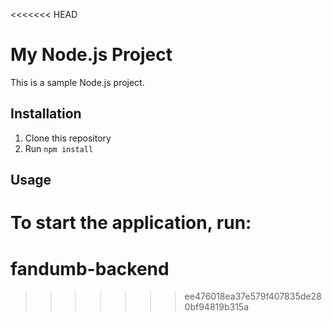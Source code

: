 <<<<<<< HEAD
# My Node.js Project

This is a sample Node.js project.

## Installation

1. Clone this repository
2. Run `npm install`

## Usage

To start the application, run:
=======
# fandumb-backend
>>>>>>> ee476018ea37e579f407835de280bf94819b315a
